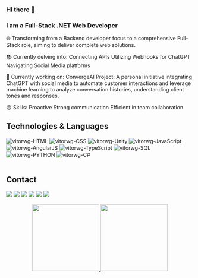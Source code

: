 ### Hi there 👋
### I am a Full-Stack .NET Web Developer
🌐 Transforming from a Backend developer focus to a comprehensive Full-Stack role, aiming to deliver complete web solutions.

📚 Currently delving into:
Connecting APIs
Utilizing Webhooks for ChatGPT
Navigating Social Media platforms

💼 Currently working on:
ConvergeAI Project: A personal initiative integrating ChatGPT with social media to automate customer interactions and leverage machine learning to analyze conversation histories, understanding client tones and responses.

😄 Skills:
Proactive
Strong communication
Efficient in team collaboration

## Technologies & Languages

<div style="display: inline_block;">
  <img align="center" alt="vitorwg-HTML" src="https://img.shields.io/badge/HTML5-E34F26?style=for-the-badge&logo=html5&logoColor=white">
  <img align="center" alt="vitorwg-CSS" src="https://img.shields.io/badge/CSS3-1572B6?style=for-the-badge&logo=css3&logoColor=white">
  <img align="center" alt="vitorwg-Unity" src="https://img.shields.io/badge/Unity-100000?style=for-the-badge&logo=unity&logoColor=white">
  <img align="center" alt="vitorwg-JavaScript" src="https://img.shields.io/badge/JavaScript-F7DF1E?style=for-the-badge&logo=javascript&logoColor=black">
  <img align="center" alt="vitorwg-AngularJS" src="https://img.shields.io/badge/AngularJS-E23237?style=for-the-badge&logo=angularjs&logoColor=white">
  <img align="center" alt="vitorwg-TypeScript" src="https://img.shields.io/badge/TypeScript-3178C6?style=for-the-badge&logo=typescript&logoColor=white">
  <img align="center" alt="vitorwg-SQL" src="https://img.shields.io/badge/SQL-00000F?style=for-the-badge&logo=sql&logoColor=white">
  <img align="center" alt="vitorwg-PYTHON" src="https://img.shields.io/badge/Python-14354C?style=for-the-badge&logo=python&logoColor=white">
  <img align="center" alt="vitorwg-C#" src="https://img.shields.io/badge/C%23-239120?style=for-the-badge&logo=c-sharp&logoColor=white">
</div><br>

## Contact

<div style="display: inline_block;">
  <a href = "mailto:vitorwg96@gmail.com"><img src="https://img.shields.io/badge/Gmail-D14836?style=for-the-badge&logo=gmail&logoColor=white" target="_blank"></a>
  <a href="https://www.linkedin.com/in/vitor-wahlheim-gagliardi-a91b5a212/" target="_blank"><img src="https://img.shields.io/badge/LinkedIn-0077B5?style=for-the-badge&logo=linkedin&logoColor=white" target="_blank"></a>
  <a href="https://github.com/vitorwg" target="_blank"><img src="https://img.shields.io/badge/GitHub-100000?style=for-the-badge&logo=github&logoColor=white" target="_blank"></a>
  <a href="https://discordapp.com/users/201058878111219712" target="_blank"><img src="https://img.shields.io/badge/Discord-7289DA?style=for-the-badge&logo=discord&logoColor=white" target="_blank"></a>
  <a href = "https://www.instagram.com/vitorwg/"><img src="https://img.shields.io/badge/Instagram-E4405F?style=for-the-badge&logo=instagram&logoColor=white" target="_blank"></a>
  <a href = "https://vitorwg.itch.io/"><img src="https://img.shields.io/badge/Itch.io-FA5C5C?style=for-the-badge&logo=itch.io&logoColor=white" target="_blank"></a>
</div><br>
<div align="center">
  <a href="https://github.com/vitorwg">
  <img height="180em" src="https://github-readme-stats.vercel.app/api?username=vitorwg&show_icons=true&theme=dark&include_all_commits=true&count_private=true"/>
  <img height="180em" src="https://github-readme-stats.vercel.app/api/top-langs/?username=vitorwg&layout=compact&langs_count=7&theme=dark"/>
</div>
